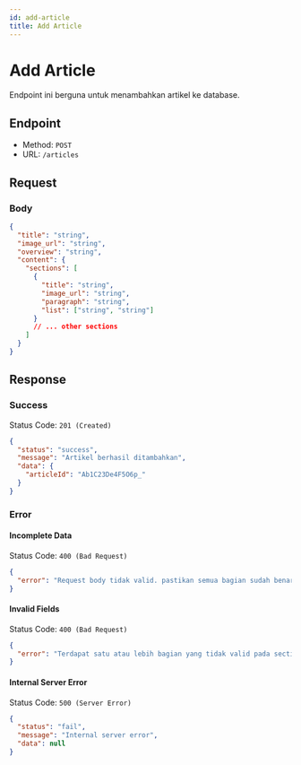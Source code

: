 ```yaml
---
id: add-article
title: Add Article
---
```


# Add Article

Endpoint ini berguna untuk menambahkan artikel ke database. 

## Endpoint

- Method: `POST`
- URL: `/articles`

## Request

### Body

```json
{
  "title": "string",
  "image_url": "string",
  "overview": "string",
  "content": {
    "sections": [
      {
        "title": "string",
        "image_url": "string",
        "paragraph": "string",
        "list": ["string", "string"]
      }
      // ... other sections
    ]
  }
}
```

## Response

### Success

Status Code: `201 (Created)`

```json
{
  "status": "success",
  "message": "Artikel berhasil ditambahkan",
  "data": {
    "articleId": "Ab1C23De4F5O6p_"
  }
}
```

### Error

#### Incomplete Data

Status Code: `400 (Bad Request)`

```json
{
  "error": "Request body tidak valid. pastikan semua bagian sudah benar, dan bagian content menyimpan array sections"
}
```

#### Invalid Fields

Status Code: `400 (Bad Request)`

```json
{
  "error": "Terdapat satu atau lebih bagian yang tidak valid pada sections"
}
```

#### Internal Server Error

Status Code: `500 (Server Error)`

```json
{
  "status": "fail",
  "message": "Internal server error",
  "data": null
}
```
